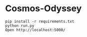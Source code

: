 # Cosmos-Odyssey


```
pip install -r requirements.txt
python run.py
Open http://localhost:5000/
```
